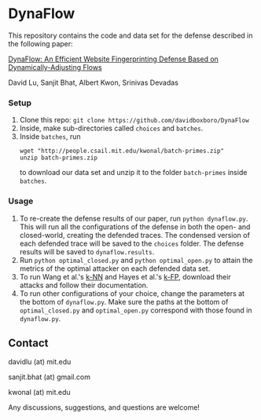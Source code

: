 # DynaFlow

This repository contains the code and data set for the defense described in the following paper:

[DynaFlow: An Efficient Website Fingerprinting Defense Based on Dynamically-Adjusting Flows](http://people.csail.mit.edu/devadas/pubs/wpes18.pdf)

David Lu, Sanjit Bhat, Albert Kwon, Srinivas Devadas 

### Setup  
1. Clone this repo: ```git clone https://github.com/davidboxboro/DynaFlow```
2. Inside, make sub-directories called ```choices``` and ```batches```.
3. Inside ```batches```, run 
   ```shell
   wget "http://people.csail.mit.edu/kwonal/batch-primes.zip"
   unzip batch-primes.zip
   ```
   to download our data set and unzip it to the folder ```batch-primes``` inside ```batches```.  

### Usage
1. To re-create the defense results of our paper, run ```python dynaflow.py```. This will run all the configurations of the defense in both the open- and closed-world, creating the defended traces. The condensed version of each defended trace will be saved to the ```choices``` folder. The defense results will be saved to ```dynaflow.results```.
2. Run ```python optimal_closed.py``` and ```python optimal_open.py``` to attain the metrics of the optimal attacker on each defended data set. 
4. To run Wang et al.'s [k-NN](https://www.cse.ust.hk/~taow/wf/attacks/) and Hayes et al.'s [k-FP](https://github.com/jhayes14/k-FP), download their attacks and follow their documentation.  
5. To run other configurations of your choice, change the parameters at the bottom of ```dynaflow.py```. Make sure the paths at the bottom of ```optimal_closed.py``` and ```optimal_open.py``` correspond with those found in ```dynaflow.py```. 

## Contact
davidlu (at) mit.edu

sanjit.bhat (at) gmail.com

kwonal (at) mit.edu

Any discussions, suggestions, and questions are welcome!

